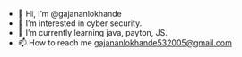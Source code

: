 - 👋 Hi, I’m @gajananlokhande
- 👀 I’m interested in  cyber security.
- 🌱 I’m currently learning java, payton, JS.
- 📫 How to reach me gajananlokhande532005@gmail.com

<!---
gajananlokhande/gajananlokhande is a ✨ special ✨ repository because its `README.md` (this file) appears on your GitHub profile.
You can click the Preview link to take a look at your changes.
--->
